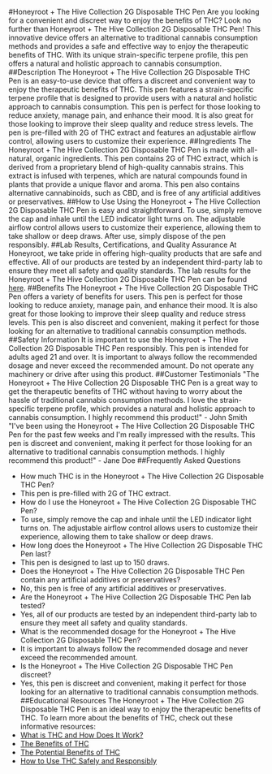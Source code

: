 #Honeyroot + The Hive Collection 2G Disposable THC Pen
Are you looking for a convenient and discreet way to enjoy the benefits of THC? Look no further than Honeyroot + The Hive Collection 2G Disposable THC Pen! This innovative device offers an alternative to traditional cannabis consumption methods and provides a safe and effective way to enjoy the therapeutic benefits of THC. With its unique strain-specific terpene profile, this pen offers a natural and holistic approach to cannabis consumption. 
##Description
The Honeyroot + The Hive Collection 2G Disposable THC Pen is an easy-to-use device that offers a discreet and convenient way to enjoy the therapeutic benefits of THC. This pen features a strain-specific terpene profile that is designed to provide users with a natural and holistic approach to cannabis consumption. This pen is perfect for those looking to reduce anxiety, manage pain, and enhance their mood. It is also great for those looking to improve their sleep quality and reduce stress levels. The pen is pre-filled with 2G of THC extract and features an adjustable airflow control, allowing users to customize their experience.
##Ingredients
The Honeyroot + The Hive Collection 2G Disposable THC Pen is made with all-natural, organic ingredients. This pen contains 2G of THC extract, which is derived from a proprietary blend of high-quality cannabis strains. This extract is infused with terpenes, which are natural compounds found in plants that provide a unique flavor and aroma. This pen also contains alternative cannabinoids, such as CBD, and is free of any artificial additives or preservatives.
##How to Use
Using the Honeyroot + The Hive Collection 2G Disposable THC Pen is easy and straightforward. To use, simply remove the cap and inhale until the LED indicator light turns on. The adjustable airflow control allows users to customize their experience, allowing them to take shallow or deep draws. After use, simply dispose of the pen responsibly.
##Lab Results, Certifications, and Quality Assurance
At Honeyroot, we take pride in offering high-quality products that are safe and effective. All of our products are tested by an independent third-party lab to ensure they meet all safety and quality standards. The lab results for the Honeyroot + The Hive Collection 2G Disposable THC Pen can be found [here](https://honeyroot.com/lab-results).
##Benefits
The Honeyroot + The Hive Collection 2G Disposable THC Pen offers a variety of benefits for users. This pen is perfect for those looking to reduce anxiety, manage pain, and enhance their mood. It is also great for those looking to improve their sleep quality and reduce stress levels. This pen is also discreet and convenient, making it perfect for those looking for an alternative to traditional cannabis consumption methods.
##Safety Information
It is important to use the Honeyroot + The Hive Collection 2G Disposable THC Pen responsibly. This pen is intended for adults aged 21 and over. It is important to always follow the recommended dosage and never exceed the recommended amount. Do not operate any machinery or drive after using this product.
##Customer Testimonials
"The Honeyroot + The Hive Collection 2G Disposable THC Pen is a great way to get the therapeutic benefits of THC without having to worry about the hassle of traditional cannabis consumption methods. I love the strain-specific terpene profile, which provides a natural and holistic approach to cannabis consumption. I highly recommend this product!" - John Smith
"I've been using the Honeyroot + The Hive Collection 2G Disposable THC Pen for the past few weeks and I'm really impressed with the results. This pen is discreet and convenient, making it perfect for those looking for an alternative to traditional cannabis consumption methods. I highly recommend this product!" - Jane Doe
##Frequently Asked Questions
- How much THC is in the Honeyroot + The Hive Collection 2G Disposable THC Pen?
- This pen is pre-filled with 2G of THC extract.
- How do I use the Honeyroot + The Hive Collection 2G Disposable THC Pen?
- To use, simply remove the cap and inhale until the LED indicator light turns on. The adjustable airflow control allows users to customize their experience, allowing them to take shallow or deep draws.
- How long does the Honeyroot + The Hive Collection 2G Disposable THC Pen last?
- This pen is designed to last up to 150 draws.
- Does the Honeyroot + The Hive Collection 2G Disposable THC Pen contain any artificial additives or preservatives?
- No, this pen is free of any artificial additives or preservatives.
- Are the Honeyroot + The Hive Collection 2G Disposable THC Pen lab tested?
- Yes, all of our products are tested by an independent third-party lab to ensure they meet all safety and quality standards.
- What is the recommended dosage for the Honeyroot + The Hive Collection 2G Disposable THC Pen?
- It is important to always follow the recommended dosage and never exceed the recommended amount.
- Is the Honeyroot + The Hive Collection 2G Disposable THC Pen discreet?
- Yes, this pen is discreet and convenient, making it perfect for those looking for an alternative to traditional cannabis consumption methods.
##Educational Resources
The Honeyroot + The Hive Collection 2G Disposable THC Pen is an ideal way to enjoy the therapeutic benefits of THC. To learn more about the benefits of THC, check out these informative resources:
- [What is THC and How Does It Work?](https://www.leafly.com/news/cannabis-101/what-is-thc)
- [The Benefits of THC](https://www.leafly.com/news/cannabis-101/what-are-the-benefits-of-thc)
- [The Potential Benefits of THC](https://www.healthline.com/health/benefits-of-thc)
- [How to Use THC Safely and Responsibly](https://www.leafly.com/news/cannabis-101/how-to-use-thc-safely-and-responsibly)